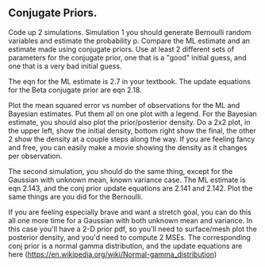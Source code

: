 ## Conjugate Priors. 

Code up 2 simulations. Simulation 1 you should generate Bernoulli random variables and estimate the probability p. Compare the ML estimate and an estimate made using conjugate priors. Use at least 2 different sets of parameters for the conjugate prior, one that is a "good" initial guess, and one that is a very bad initial guess.

The eqn for the ML estimate is 2.7 in your textbook. The update equations for the Beta conjugate prior are eqn 2.18.

Plot the mean squared error vs number of observations for the ML and Bayesian estimates. Put them all on one plot with a legend. For the Bayesian estimate, you should also plot the prior/posterior density. Do a 2x2 plot, in the upper left, show the initial density, bottom right show the final, the other 2 show the density at a couple steps along the way. If you are feeling fancy and free, you can easily make a movie showing the density as it changes per observation.

The second simulation, you should do the same thing, except for the Gaussian with unknown mean, known variance case. The ML estimate is eqn 2.143, and the conj prior update equations are 2.141 and 2.142. Plot the same things are you did for the Bernoulli.

If you are feeling especially brave and want a stretch goal, you can do this all one more time for a Gaussian with both unknown mean and variance. In this case you'll have a 2-D prior pdf, so you'll need to surface/mesh plot the posterior density, and you'd need to compute 2 MSEs. The corresponding conj prior is a normal gamma distribution, and the update equations are here (https://en.wikipedia.org/wiki/Normal-gamma_distribution)
